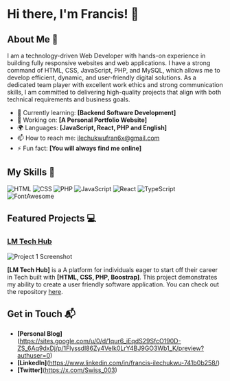 # Hi there, I'm Francis! 👋


## About Me 🚀

I am a technology-driven Web Developer with hands-on experience in building fully responsive websites and web applications.
I have a strong command of HTML, CSS, JavaScript, PHP, and MySQL, which allows me to develop efficient, dynamic, and user-friendly digital solutions.
As a dedicated team player with excellent work ethics and strong communication skills, I am committed to delivering high-quality projects that align with both technical requirements and business goals.

- 🌱 Currently learning: **[Backend Software Development]**
- 🔭 Working on: **[A Personal Portfolio Website]**
- 🌍 Languages: **[JavaScript, React, PHP and English]**
- 📫 How to reach me: ilechukwufran6x@gmail.com
- ⚡ Fun fact: **[You will always find me online]**

## My Skills 🧠

![HTML](https://img.shields.io/badge/-HTML-E34F26?style=flat-square&logo=html5&logoColor=white)
![CSS](https://img.shields.io/badge/-CSS-1572B6?style=flat-square&logo=css3&logoColor=white)
![PHP](https://img.shields.io/badge/PHP-777BB4?style=for-the-badge&logo=php&logoColor=white)
![JavaScript](https://img.shields.io/badge/-JavaScript-F7DF1E?style=flat-square&logo=javascript&logoColor=black)
![React](https://img.shields.io/badge/-React-61DAFB?style=flat-square&logo=react&logoColor=black)
![TypeScript](https://img.shields.io/badge/TypeScript-007ACC?style=for-the-badge&logo=typescript&logoColor=white)
![FontAwesome](https://img.shields.io/badge/Font_Awesome-339AF0?style=for-the-badge&logo=fontawesome&logoColor=white)


## Featured Projects 💻

### [LM Tech Hub](https://www.google.com/url?q=https%3A%2F%2Fvocal-dieffenbachia-03cae9.netlify.app%2F&sa=D&sntz=1&usg=AOvVaw1Rxht9Y0XYxvDjr-f4-xkC)

![Project 1 Screenshot](project_1_screenshot_url)

**[LM Tech Hub]** is a A platform for individuals eager to start off their career in Tech built with **[HTML, CSS, PHP, Boostrap]**. This project demonstrates my ability to create a user friendly software application. You can check out the repository [here](####).



## Get in Touch 📬

- **[Personal Blog]**(https://sites.google.com/u/0/d/1qur6_iEqdS29SfcO190D-ZS_6Aq9dxDj/p/1Flyssdl86Zy4VeIk0LrY4BJ9GO3Wb1_K/preview?authuser=0)
- **[LinkedIn]**(https://www.linkedin.com/in/francis-ilechukwu-741b0b258/)
- **[Twitter]**(https://x.com/Swiss_003)


